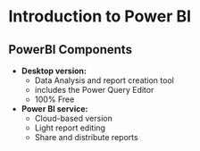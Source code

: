# Introduction to Power BI

## PowerBI Components
- **Desktop version:**
	- Data Analysis and report creation tool
	- includes the Power Query Editor
	- 100% Free
- **Power BI service:**
	- Cloud-based version
	- Light report editing
	- Share and distribute reports

